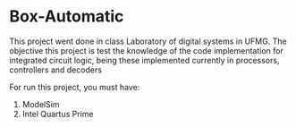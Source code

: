 # Box-Automatic

<p>This project went done in class Laboratory of digital systems in UFMG. The objective this project is test the knowledge of the code implementation  for integrated circuit logic, being these implemented currently in processors, controllers and decoders</p>
<br\>
<p> For run this project, you must have: </p>
<ol>
  <li> ModelSim</li>
  <li>Intel Quartus Prime</li>
</ol>


